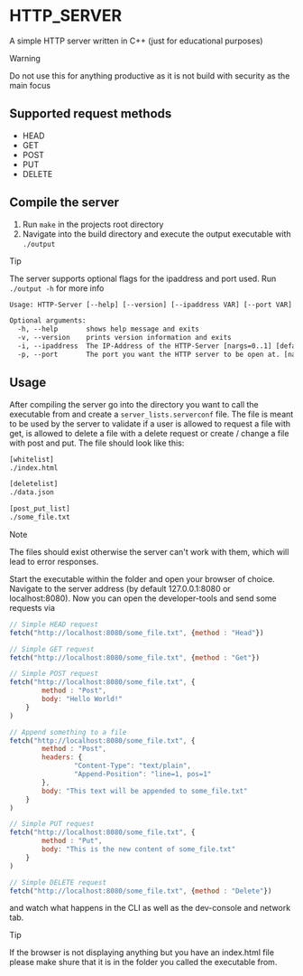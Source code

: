 # HTTP_SERVER

A simple HTTP server written in C++ (just for educational purposes)

> [!WARNING]
> Do not use this for anything productive as it is not build with security as the main focus

## Supported request methods

- HEAD
- GET
- POST
- PUT
- DELETE

## Compile the server

1. Run `make` in the projects root directory
2. Navigate into the build directory and execute the output executable with
 `./output`

> [!TIP]
> The server supports optional flags for the ipaddress and port used.
> Run `./output -h` for more info
> ```txt
> Usage: HTTP-Server [--help] [--version] [--ipaddress VAR] [--port VAR]
>
> Optional arguments:
>   -h, --help       shows help message and exits
>   -v, --version    prints version information and exits
>   -i, --ipaddress  The IP-Address of the HTTP-Server [nargs=0..1] [default: "127.0.0.1"]
>   -p, --port       The port you want the HTTP server to be open at. [nargs=0..1] [default: 8080]
> ```

## Usage

After compiling the server go into the directory you want to call the executable from and create a `server_lists.serverconf` file.
The file is meant to be used by the server to validate if a user is allowed to request a file with get, is allowed to delete a file with a delete request or create / change a file with post and put.
The file should look like this:
```txt
[whitelist]
./index.html

[deletelist]
./data.json

[post_put_list]
./some_file.txt
```

> [!NOTE]
> The files should exist otherwise the server can't work with them, which will lead to error responses.

Start the executable within the folder and open your browser of choice. Navigate to the server
 address (by default 127.0.0.1:8080 or localhost:8080).
Now you can open the developer-tools and send some requests via

```js
// Simple HEAD request
fetch("http://localhost:8080/some_file.txt", {method : "Head"})

// Simple GET request
fetch("http://localhost:8080/some_file.txt", {method : "Get"})

// Simple POST request
fetch("http://localhost:8080/some_file.txt", {
        method : "Post",
        body: "Hello World!"
    }
)

// Append something to a file
fetch("http://localhost:8080/some_file.txt", {
        method : "Post",
        headers: {
                "Content-Type": "text/plain",
                "Append-Position": "line=1, pos=1"
        },
        body: "This text will be appended to some_file.txt"
    }
)

// Simple PUT request
fetch("http://localhost:8080/some_file.txt", {
        method : "Put",
        body: "This is the new content of some_file.txt"
    }
)

// Simple DELETE request
fetch("http://localhost:8080/some_file.txt", {method : "Delete"})
```

and watch what happens in the CLI as well as the dev-console and network tab.

> [!TIP]
> If the browser is not displaying anything but you have an index.html file
> please make shure that it is in the folder you called the executable from.
